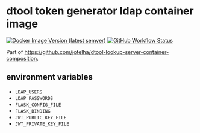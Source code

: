 # dtool token generator ldap container image


[![Docker Image Version (latest semver)](https://img.shields.io/docker/v/jotelha/dtool-token-generator-ldap?label=dockerhub)](https://hub.docker.com/repository/docker/jotelha/dtool-token-generator-ldap) [![GitHub Workflow Status](https://img.shields.io/github/workflow/status/jotelha/dtool-token-generator-ldap-container-image/publish)](https://github.com/jotelha/dtool-token-generator-ldap-container-image/actions?query=workflow%3Apublish)

Part of https://github.com/jotelha/dtool-lookup-server-container-composition.


## environment variables

* `LDAP_USERS`
* `LDAP_PASSWORDS`
* `FLASK_CONFIG_FILE`
* `FLASK_BINDING`
* `JWT_PUBLIC_KEY_FILE`
* `JWT_PRIVATE_KEY_FILE`
